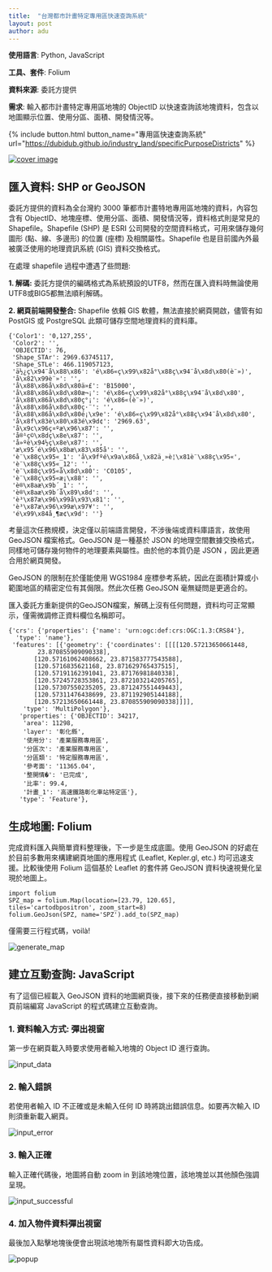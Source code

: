```yaml
---
title:  "台灣都市計畫特定專用區快速查詢系統"
layout: post
author: adu
---
```


**使用語言**: Python, JavaScript

**工具、套件**: Folium

**資料來源**: 委託方提供

**需求**: 輸入都市計畫特定專用區地塊的 ObjectID 以快速查詢該地塊資料，包含以地圖顯示位置、使用分區、面積、開發情況等。

{% include button.html button_name="專用區快速查詢系統" url="https://dubidub.github.io/industry_land/specificPurposeDistricts" %}

[![cover image](/industry_land/SPDcover.png)](/industry_land/specificPurposeDistricts)


## 匯入資料: SHP or GeoJSON

委託方提供的資料為全台灣約 3000 筆都市計畫特地專用區地塊的資料，內容包含有 ObjectID、地塊座標、使用分區、面積、開發情況等，資料格式則是常見的 Shapefile。Shapefile (SHP) 是 ESRI 公司開發的空間資料格式，可用來儲存幾何圖形 (點、線、多邊形) 的位置 (座標) 及相關屬性。Shapefile 也是目前國內外最被廣泛使用的地理資訊系統 (GIS) 資料交換格式。

在處理 shapefile 過程中遭遇了些問題:

**1.	解碼:**
委託方提供的編碼格式為系統預設的UTF8，然而在匯入資料時無論使用UTF8或BIG5都無法順利解碼。

**2.	網頁前端開發整合:**
Shapefile 依賴 GIS 軟體，無法直接於網頁開啟，儘管有如 PostGIS 或 PostgreSQL 此類可儲存空間地理資料的資料庫。

    {'Color1': '0,127,255',
     'Color2': '',
     'OBJECTID': 76,
     'Shape_STAr': 2969.63745117,
     'Shape_STLe': 466.119057123,
     'ä½¿ç\x94¨å\x88\x86': 'é\x86«ç\x99\x82å°\x88ç\x94¨å\x8d\x80(è¨»)',
     'å\x82\x99è¨»': '',
     'å\x88\x86å\x8d\x80ä»£': 'B15000',
     'å\x88\x86å\x8d\x80æ¬¡': 'é\x86«ç\x99\x82å°\x88ç\x94¨å\x8d\x80',
     'å\x88\x86å\x8d\x80ç°¡': 'é\x86«(è¨»)',
     'å\x88\x86å\x8d\x80ç·¨': '',
     'å\x88\x86å\x8d\x80é¡\x9e': 'é\x86«ç\x99\x82å°\x88ç\x94¨å\x8d\x80',
     'å\x8f\x83è\x80\x83é\x9d¢': '2969.63',
     'å\x9c\x96ç¤ºæ\x96\x87': '',
     'å®¹ç©\x8dç\x8e\x87': '',
     'å»ºè\x94½ç\x8e\x87': '',
     'æ\x95´é\x96\x8bæ\x83\x85å': '',
     'è¨\x88ç\x95«_1': 'å\x9fºé\x9a\x86å¸\x82ä¸»è¦\x81è¨\x88ç\x95«',
     'è¨\x88ç\x95«_12': '',
     'è¨\x88ç\x95«å\x8d\x80': 'C0105',
     'è¨\x88ç\x95«æ¡\x88': '',
     'è®\x8aæ\x9b´_1': '',
     'è®\x8aæ\x9b´å\x89\x8d': '',
     'è³\x87æ\x96\x99å\x93\x81': '',
     'è³\x87æ\x96\x99æ\x97¥': '',
     'é\x99\x84å¸¶æ¢\x9d': ''}

考量這次任務規模，決定僅以前端語言開發，不涉後端或資料庫語言，故使用 GeoJSON 檔案格式。GeoJSON 是一種基於 JSON 的地理空間數據交換格式，同樣地可儲存幾何物件的地理要素與屬性。由於他的本質仍是 JSON ，因此更適合用於網頁開發。

GeoJSON 的限制在於僅能使用 WGS1984 座標參考系統，因此在面積計算或小範圍地區的精密定位有其侷限。然此次任務 GeoJSON 毫無疑問是更適合的。

匯入委託方重新提供的GeoJSON檔案，解碼上沒有任何問題，資料均可正常顯示，僅需微調修正資料欄位名稱即可。

    {'crs': {'properties': {'name': 'urn:ogc:def:crs:OGC:1.3:CRS84'},
      'type': 'name'},
     'features': [{'geometry': {'coordinates': [[[[120.57213650661448,
            23.870855909090338],
           [120.57161062408662, 23.871583777543588],
           [120.5716835621168, 23.871629765437515],
           [120.57191162391041, 23.87176981840338],
           [120.57245728353861, 23.872103214205765],
           [120.57307550235205, 23.871247551449443],
           [120.57311476438699, 23.871192905144188],
           [120.57213650661448, 23.870855909090338]]]],
        'type': 'MultiPolygon'},
       'properties': {'OBJECTID': 34217,
        'area': 11298,
        'layer': '彰化縣',
        '使用分': '產業服務專用區',
        '分區次': '產業服務專用區',
        '分區類': '特定服務專用區',
        '參考面': '11365.04',
        '整開情�': '已完成',
        '比率': 99.4,
        '計畫_1': '高速鐵路彰化車站特定區'},
       'type': 'Feature'},


## 生成地圖: Folium

完成資料匯入與簡單資料整理後，下一步是生成底圖。使用 GeoJSON 的好處在於目前多數用來構建網頁地圖的應用程式 (Leaflet, Kepler.gl, etc.) 均可迅速支援。比較後使用 Folium 這個基於 Leaflet 的套件將 GeoJSON 資料快速視覺化呈現於地圖上。

    import folium
    SPZ_map = folium.Map(location=[23.79, 120.65], tiles='cartodbpositron', zoom_start=8)
    folium.GeoJson(SPZ, name='SPZ').add_to(SPZ_map)

僅需要三行程式碼，voilà!

![generate_map](/industry_land/images/generate_map.png)


## 建立互動查詢: JavaScript

有了這個已經載入 GeoJSON 資料的地圖網頁後，接下來的任務便直接移動到網頁前端編寫 JavaScript 的程式碼建立互動查詢。

### 1.	資料輸入方式: 彈出視窗

第一步在網頁載入時要求使用者輸入地塊的 Object ID 進行查詢。

![input_data](/industry_land/images/input_data.png)

### 2.	輸入錯誤

若使用者輸入 ID 不正確或是未輸入任何 ID 時將跳出錯誤信息。如要再次輸入 ID 則須重新載入網頁。

![input_error](/industry_land/images/input_error.png)

### 3.	輸入正確

輸入正確代碼後，地圖將自動 zoom in 到該地塊位置，該地塊並以其他顏色強調呈現。

![input_successful](/industry_land/images/input_successful.png)

### 4.	加入物件資料彈出視窗

最後加入點擊地塊後便會出現該地塊所有屬性資料即大功告成。

![popup](/industry_land/images/popup.png)
